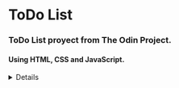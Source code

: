 # ToDo List

### ToDo List proyect from The Odin Project.

#### Using HTML, CSS and JavaScript.

<details>
<summany>Instructions</summary >

<ol>
<li>Your ‘todos’ are going to be objects that you’ll want to dynamically create, which means either using factories or constructors/classes to generate them.</li>
<li>Brainstorm what kind of properties your todo-items are going to have. At a minimum they should have a <code>title</code>, <code>description</code>, <code>dueDate</code> and <code>priority</code>.  You might also want to include <code>notes</code>  or even a <code>checklist</code>.</li>
<li>Your todo list should have <code>projects</code> or separate lists of <code>todos</code>.  When a user first opens the app, there should be some sort of ‘default’ project to which all of their todos are put.  Users should be able to create new projects and choose which project their todos go into.</li>
<li>You should separate your application logic (i.e. creating new todos, setting todos as complete, changing todo priority etc.) from the DOM-related stuff, so keep all of those things in separate modules.</li>
<li>The look of the User Interface is up to you, but it should be able to do the following:
<ol>
    <li>view all projects</li>
    <li>view all todos in each project (probably just the title and duedate… perhaps changing color for different priorities)</li>
    <li>expand a single todo to see/edit its details</li>
    <li>delete a todo</li>
</ol>
</li>
<li>For inspiration, check out the following great todo apps. (look at screenshots, watch their introduction videos etc.)
<ol>
    <li><a href="https://en.todoist.com/" target="_blank" rel="noopener noreferrer">Todoist</a></li>
    <li><a href="https://culturedcode.com/things/" target="_blank" rel="noopener noreferrer">Things</a></li>
    <li><a href="https://www.any.do/" target="_blank" rel="noopener noreferrer">any.do</a></li>
</ol>
</li>
<li>Since you are probably already using webpack, adding external libraries from npm is a cinch!  You might want to consider using the following useful library in your code:
<ol>
    <li><a href="https://github.com/date-fns/date-fns" target="_blank" rel="noopener noreferrer">date-fns</a> gives you a bunch of handy functions for formatting and manipulating dates and times.</li>
</ol>
</li>
<li>We haven’t learned any techniques for actually storing our data anywhere, so when the user refreshes the page, all of their todos will disappear! You should add some persistence to this todo app using the Web Storage API.
<ol>
    <li><code>localStorage</code> (<a href="https://developer.mozilla.org/en-US/docs/Web/API/Web_Storage_API/Using_the_Web_Storage_API" target="_blank" rel="noopener noreferrer">docs here</a>) allows you to save data on the user’s computer. The downside here is that the data is ONLY accessible on the computer that it was created on. Even so, it’s pretty handy! Set up a function that saves the projects (and todos) to localStorage every time a new project (or todo) is created, and another function that looks for that data in localStorage when your app is first loaded. Additionally, here are a couple of quick tips to help you not get tripped up:
    <ul>
        <li>Make sure your app doesn’t crash if the data you may want retrieve from localStorage isn’t there!</li>
        <li>localStorage uses <a href="https://developer.mozilla.org/en-US/docs/Web/JavaScript/Reference/Global_Objects/JSON" target="_blank" rel="noopener noreferrer">JSON</a> to send and store data, and when you retrieve the data, it will also be in JSON format. You will learn more about this language in a later lesson, but it doesn’t hurt to get your feet wet now. Keep in mind you <em>cannot store functions in JSON</em>, so you’ll have to figure out how to add methods back to your object properties once you fetch them. Good luck!</li>
    </ul>
    </li>
</ol>
</li>
</ol>

  
</details>